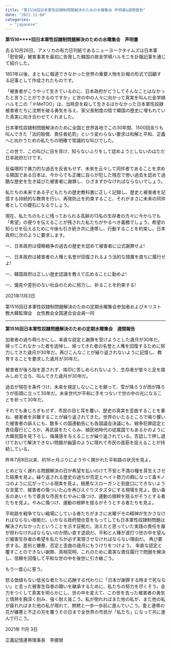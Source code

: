 ```yaml
---
title: "第1516回日本軍性奴隷制問題解決のための水曜集会 声明書&週間報告"
date: "2021-11-04"
categories: 
  - "japanese"
---
```


**第1516****回日本軍性奴隷制問題解決のための水曜集会　声明書**

去る10月26日、アメリカの有力日刊紙であるニューヨークタイムズは日本軍「慰安婦」被害事実を最初に告発した韓国の故金学順ハルモニを訃報記事を通じて紹介した。

1851年以後、まともに報道できなかった世界の重要人物を訃報の形式で回顧する記事として作成されたものです。

「被害者がこうやって生きているのに、日本政府がどうしてそんなことはなかったと言うことができるのですか」と世の中の人々に向かって真実を叫んだ金学順ハルモニの「＃MeTOO」は、当時息を殺して生きるほかなかった日本軍性奴隷被害者たちに沈黙を破る勇気を与え、家父長制度の陰で韓国の歴史に埋もれていた真実に向き合わせてくれました。

日本軍性奴隷制問題解決のために全国と世界各地でこの30年間、1500回余りも叫んできた「法的賠償、責任者処罰」という変わらない要求は和解と平和、正義へと向かうための私たちの明確で常識的な叫びでした。

この世で、この叫びに目を背け、知らないふりをして認めようとしないのはただ日本政府だけです。

反倫理的で暴力的な過去を反省もせず、未来を云々して同伴者であることを求める隣国である日本は、今からでも正確に自らが犯した残忍で惨い過去を認めて過酷な歴史を生き延びた被害者に謝罪し、ひざまずかなければならないでしょう。

私たちの未来である子どもたちの歴史教科書に正しく記録し、歴史と被害者を記憶する持続的な教育を行い、再発防止を約束すること、それがまさに未来の同伴者としての礎石になるでしょう。

現在、私たちのもとに残っておられる高齢の13名の生存者の方々に今からでも「希望」の便りを伝えることが残された私たちがやるべき義務でしょう。希望の知らせを伝えるために今後も引き続き共に連帯し、行動することを約束し、日本政府に次のように要求します。

一、日本政府は侵略戦争の過去の歴史を認めて被害者に公式謝罪せよ!

一、日本政府は被害者の人権と名誉が回復されるよう法的な措置を直ちに履行せよ!

一、韓国政府は正しい歴史認識を教えて広めることに勤めよ!

一、偏見や差別のない社会のために努力し、祈ることを約束する!

2021年11月3日

第1516回日本軍性奴隷制問題解決のための定期水曜集会参加者およびキリスト教大韓監理会　女性教会全国連合会会員一同

* * *

**第1516回日本軍性奴隷問題解決のための定期水曜集会　週間報告**

加害者の過ち明らかにし、率直な認定と謝罪を受けようとした歳月が30年だ。帰ってこれなかった者を追悼し、帰ってきた者の名誉と人権を回復するために努力してきた歳月が30年だ。再びこんなことが繰り返されないように記憶し、教育することを要求した歳月が30年だ。

被害者が後ろ指を差されず、烙印に苦しめられないよう、生存者が堂々と足を踏みしめて立ち、叫んできた歳月が30年だ。

過去が現在を条件づけ、未来を規定しないことを願って、雪が降ろうが雨が降ろうが街頭に立って30年だ。未来世代が平和に手をつないで世の中の光になることを祈って30年だ。

それでも身じろぎもせず、市民の目と耳を覆い、歴史の真実を歪曲することを重ね、被害者を非難することが繰り返されてきた。世界のいたるところで鳴り響いた被害者の訴えにも、数多くの国連勧告にも各国議会決議にも、戦争犯罪認定と責任履行どころか、再武装をたくらみ、植民地時代の従属国でもあるかのように大韓民国を見下ろし、侮蔑感を与えることが繰り返されている。否認して押し退けておいて解決できない問題が幽霊のように現れて市民の首筋を捉えることが持続している。

昨年7月8日以来、約16ヶ月ぶりにようやく開かれた平和路の状況を見よ。

とめどなく遅れる問題解決の日が希望を払いのけて不安と不満の種を芽生えさせた結果を見よ。繰り返される歴史の過ちが否定とヘイト勢力の餌になって毒キノコのように広がっている現実を見よ。極悪なスローガンと到底口にできないような言葉で、被害者の傷ついた心を再びえぐりズタズタにする現場を見よ。鋭い毒舌のあいくちで善良な市民をむやみに傷つけ、運動の根幹を揺るがそうとする者たちを見よ。やみに傷つけ、運動の根幹を揺るがそうとする者たちを見よ。

平和路を戦争でない戦場にしている者たちがまさに水曜デモの精神が生かさなければならない根拠だ。いかなる政府間合意をもってしても日本軍性奴隷制問題は解決されなかったということを示す証拠だ。消えたと思っていた実践の責任を誰が担わなければならないのか問い直す逆説だ。平和と人権が波打つ世の中を望んだ被害生存者の希望を私たちが必ず実現させなければならない理由だ。 再び要求する。差別と嫌悪、否定と歪曲の歳月にもうけりをつけよう。 率直な認定と覆すことのできない謝罪、真相究明、これのために着実な責任履行で問題を解決し、信頼を回復して平和な世の中を後世に引き継ごう。

もう一度心に誓う。

怒る価値もない低劣な者たちに応酬する代わりに「日本が謝罪する時まで死なない」と言った被害生存者の願いを継承するために、私たちの努力を尽くそう。全力をつくして真実を明らかにし、世の中を変えて、この世を去った被害者の勇気と情熱を胸深く刻み、強く耐え抜こう。私が倒れればまた他の私が、また他の私が疲れればまた他の私が現れて、黙黙と一歩一歩前に進んでいこう。愛と連帯の花が嫌悪と不正の刃を覆うその日まで全世界の市民が「私たち」になって共に進んで行こう。

2021年 11月 3日

正義記憶連帯理事長　李娜榮

